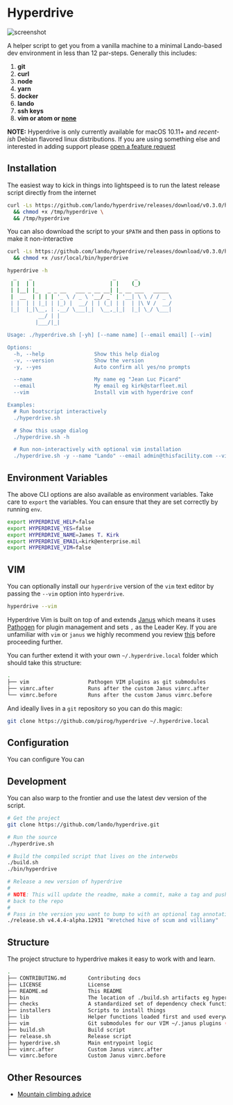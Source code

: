 Hyperdrive
==========

![screenshot](https://raw.githubusercontent.com/lando/hyperdrive/master/hyperdrive.gif)

A helper script to get you from a vanilla machine to a minimal Lando-based dev environment in less than 12 par-steps. Generally this includes:

  1. **git**
  2. **curl**
  3. **node**
  4. **yarn**
  5. **docker**
  6. **lando**
  7. **ssh keys**
  9. **vim or atom or [none](https://www.youtube.com/watch?v=UsjoFZEwAyI)**

**NOTE:** Hyperdrive is only currently available for macOS 10.11+ and _recent-ish_ Debian flavored linux distributions. If you are using something else and interested in adding support please [open a feature request](https://github.com/lando/hyperdrive/issues/new?template=feature_request.md)

Installation
------------

The easiest way to kick in things into lightspeed is to run the latest release script directly from the internet

```bash
curl -Ls https://github.com/lando/hyperdrive/releases/download/v0.3.0/hyperdrive > /tmp/hyperdrive \
  && chmod +x /tmp/hyperdrive \
  && /tmp/hyperdrive
```

You can also download the script to your `$PATH` and then pass in options to make it non-interactive

```bash
curl -Ls https://github.com/lando/hyperdrive/releases/download/v0.3.0/hyperdrive > /usr/local/bin/hyperdrive \
  && chmod +x /usr/local/bin/hyperdrive
```
```bash
hyperdrive -h
  _    _                          _      _
 | |  | |                        | |    (_)
 | |__| |_   _ _ __   ___ _ __ __| |_ __ ___   _____
 |  __  | | | | '_ \ / _ \ '__/ _` | '__| \ \ / / _ \
 | |  | | |_| | |_) |  __/ | | (_| | |  | |\ V /  __/
 |_|  |_|\__, | .__/ \___|_|  \__,_|_|  |_| \_/ \___|
          __/ | |
         |___/|_|

Usage: ./hyperdrive.sh [-yh] [--name name] [--email email] [--vim]

Options:
  -h, --help                Show this help dialog
  -v, --version             Show the version
  -y, --yes                 Auto confirm all yes/no prompts

  --name                    My name eg "Jean Luc Picard"
  --email                   My email eg kirk@starfleet.mil
  --vim                     Install vim with hyperdrive conf

Examples:
  # Run bootscript interactively
  ./hyperdrive.sh

  # Show this usage dialog
  ./hyperdrive.sh -h

  # Run non-interactively with optional vim installation
  ./hyperdrive.sh -y --name "Lando" --email admin@thisfacility.com --vim

```

Environment Variables
---------------------

The above CLI options are also available as environment variables. Take care to `export` the variables. You can ensure that they are set correctly by running `env`.

```bash
export HYPERDRIVE_HELP=false
export HYPERDRIVE_YES=false
export HYPERDRIVE_NAME=James T. Kirk
export HYPERDRIVE_EMAIL=kirk@enterprise.mil
export HYPERDRIVE_VIM=false
```

VIM
---

You can optionally install our `hyperdrive` version of the `vim` text editor by passing the `--vim` option into `hyperdrive`.

```bash
hyperdrive --vim
```

Hyperdrive Vim is built on top of and extends [Janus](https://github.com/carlhuda/janus) which means it uses [Pathogen](https://github.com/tpope/vim-pathogen) for plugin management and sets `,` as the Leader Key. If you are unfamiliar with `vim` or `janus` we highly recommend you review [this](https://github.com/carlhuda/janus#intro-to-vim) before proceeding further.

You can further extend it with your own `~/.hyperdrive.local` folder which should take this structure:

```bash
.
├── vim                   Pathogen VIM plugins as git submodules
├── vimrc.after           Runs after the custom Janus vimrc.after
└── vimrc.before          Runs after the custom Janus vimrc.before
```

And ideally lives in a `git` repository so you can do this magic:

```bash
git clone https://github.com/pirog/hyperdrive ~/.hyperdrive.local
```

Configuration
-------------

You can configure
You can


Development
-----------

You can also warp to the frontier and use the latest dev version of the script.

```bash
# Get the project
git clone https://github.com/lando/hyperdrive.git

# Run the source
./hyperdrive.sh

# Build the compiled script that lives on the interwebs
./build.sh
./bin/hyperdrive

# Release a new version of hyperdrive
#
# NOTE: This will update the readme, make a commit, make a tag and push
# back to the repo
#
# Pass in the version you want to bump to with an optional tag annotation
./release.sh v4.4.4-alpha.12931 "Wretched hive of scum and villiany"
```

Structure
---------

The project structure to hyperdrive makes it easy to work with and learn.

```bash
.
├── CONTRIBUTING.md       Contributing docs
├── LICENSE               License
├── README.md             This README
├── bin                   The location of ./build.sh artifacts eg hyperdrive
├── checks                A standardized set of dependency check functions
├── installers            Scripts to install things
├── lib                   Helper functions loaded first and used everywhere else
├── vim                   Git submodules for our VIM ~/.janus plugins (Pathogen)
├── build.sh              Build script
├── release.sh            Release script
├── hyperdrive.sh         Main entrypoint logic
├── vimrc.after           Custom Janus vimrc.after
└── vimrc.before          Custom Janus vimrc.before
```

Other Resources
---------------

* [Mountain climbing advice](https://www.youtube.com/watch?v=tkBVDh7my9Q)

